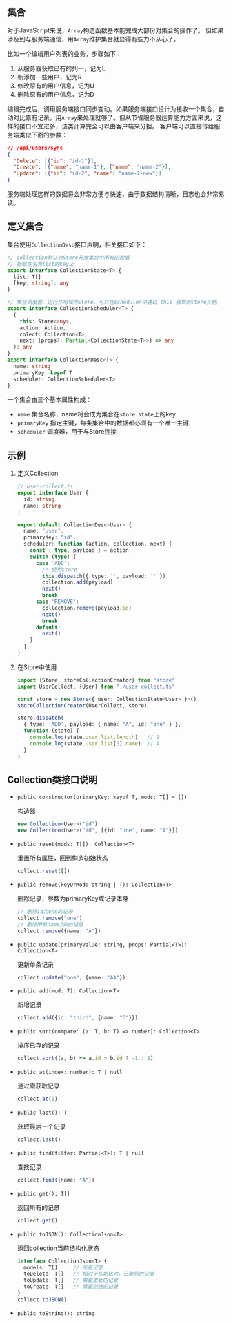 ## 集合
对于JavaScript来说，`Array`构造函数基本能完成大部份对集合的操作了。
但如果涉及到与服务端通信，用`Array`维护集合就显得有些力不从心了。

比如一个编辑用户列表的业务，步骤如下：
1. 从服务器获取已有的列一，记为L
2. 新添加一些用户，记为R
3. 修改原有的用户信息，记为U
4. 删除原有的用户信息，记为D

编辑完成后，调用服务端接口同步变动。如果服务端接口设计为接收一个集合，自动对比原有记录，用`Array`来处理就够了。但从节省服务器运算能力方面来说，这样的接口不宜过多，该类计算完全可以由客户端来分担。
客户端可以直接传给服务端类似下面的参数：
```json
// /api/users/sync
{
  "Delete": [{"id": "id-1"}],
  "Create": [{"name": "name-1"}, {"name": "name-2"}],
  "Update": [{"id": "id-2", "name": "name-2-new"}]
}
```
服务端处理这样的数据将会非常方便与快速，由于数据结构清晰，日志也会非常易读。

## 定义集合
集合使用`CollectionDesc`接口声明，相关接口如下：
```ts
// collection默认对Store开放集合中所有的数据
// 挂载在名为list的key上
export interface CollectionState<T> {
  list: T[]
  [key: string]: any
}

// 集合调度器，运行作用域为Store，可以在scheduler中通过`this`获取到store实例
export interface CollectionScheduler<T> {
  (
    this: Store<any>,
    action: Action,
    colect: Collection<T>,
    next: (props?: Partial<CollectionState<T>>) => any
  ): any
}
export interface CollectionDesc<T> {
  name: string
  primaryKey: keyof T
  scheduler: CollectionScheduler<T>
}
```
一个集合由三个基本属性构成：
+ `name`       集合名称，name将会成为集合在`store.state`上的key
+ `primaryKey` 指定主键，每条集合中的数据都必须有一个唯一主键
+ `scheduler`  调度器，用于与Store连接

## 示例

1. 定义Collection
   ```ts
   // user-collect.ts
   export interface User {
     id: string
     name: string
   }

   export default CollectionDesc<User> {
     name: "user",
     primaryKey: "id",
     scheduler: function (action, collection, next) {
       const { type, payload } = action
       switch (type) {
         case 'ADD':
           // 使用store
           this.dispatch({ type: '', payload: '' })
           collection.add(payload)
           next()
           break
         case 'REMOVE':
           collection.remove(payload.id)
           next()
           break
         default:
           next()
       }
     }
   }
   ```
2. 在Store中使用
   ```ts
   import {Store, storeCollectionCreator} from "store"
   import UserCollect, {User} from "./user-collect.ts"

   const store = new Store<{ user: CollectionState<User> }>()
   storeCollectionCreator(UserCollect, store)
   
   store.dispatch(
     { type: 'ADD', payload: { name: "A", id: "one" } },
     function (state) {
       console.log(state.user.list.length)   // 1
       console.log(state.user.list[0].name)  // A
     }
   )
   ```

## Collection类接口说明
+ `public constructor(primaryKey: keyof T, mods: T[] = [])`

  构造器
  ```ts
  new Collection<User>("id")
  new Collection<User>("id", [{id: "one", name: "A"}])
  ```

+ `public reset(mods: T[]): Collection<T>`

   重置所有属性，回到构造初始状态
   ```ts
   collect.reset([])
   ```

+ `public remove(keyOrMod: string | T): Collection<T>`

   删除记录，参数为primaryKey或记录本身
   ```ts
   // 删除id为one的记录
   collect.remove("one")
   // 删除所有name为A的记录
   collect.remove({name: "A"})
   ```

+ `public update(primaryValue: string, props: Partial<T>): Collection<T>`

   更新单条记录
   ```ts
   collect.update("one", {name: "AA"})
   ```

+ `public add(mod: T): Collection<T>`

   新增记录
   ```ts
   collect.add({id: "third", {name: "C"}})
   ```

+ `public sort(compare: (a: T, b: T) => number): Collection<T>`

   排序已存的记录
   ```ts
   collect.sort((a, b) => a.id > b.id ? -1 : 1)
   ```

+ `public at(index: number): T | null`

   通过索获取记录
   ```ts
   collect.at(1)
   ```

+ `public last(): T`

   获取最后一个记录
   ```ts
   collect.last()
   ```

+ `public find(filter: Partial<T>): T | null`

   查找记录
   ```ts
   collect.find({name: "A"})
   ```

+ `public get(): T[]`

   返回所有的记录
   ```ts
   collect.get()
   ```

+ `public toJSON(): CollectionJson<T>`

   返回collection当前结构化状态
   ```ts
   interface CollectionJson<T> {
     models: T[]     // 所有记录
     toDelete: T[]   // 相对于初始化时，已删除的记录
     toUpdate: T[]   // 需要更新的记录
     toCreate: T[]   // 需要创建的记录
   }
   collect.toJSON()
   ```

+ `public toString(): string`

